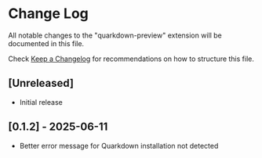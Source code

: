# Change Log

All notable changes to the "quarkdown-preview" extension will be documented in this file.

Check [Keep a Changelog](http://keepachangelog.com/) for recommendations on how to structure this file.

## [Unreleased]

- Initial release

## [0.1.2] - 2025-06-11

- Better error message for Quarkdown installation not detected